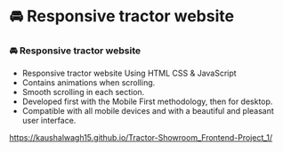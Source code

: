 # 🚘 Responsive tractor website
### 🚘 Responsive tractor website

- Responsive tractor website Using HTML CSS & JavaScript
- Contains animations when scrolling.
- Smooth scrolling in each section.
- Developed first with the Mobile First methodology, then for desktop.
- Compatible with all mobile devices and with a beautiful and pleasant user interface.
  
https://kaushalwagh15.github.io/Tractor-Showroom_Frontend-Project_1/
